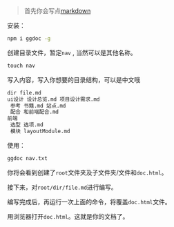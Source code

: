 > 首先你会写点[markdown](https://www.markdownguide.org/cheat-sheet/)

安装：

```cmd
npm i ggdoc -g
```

创建目录文件，暂定`nav` , 当然可以是其他名称。

```cmd
touch nav
```

写入内容，写入你想要的目录结构，可以是中文哦

```txt
dir file.md
ui设计 设计总览.md 项目设计需求.md
 参考 书籍.md 站点.md
 配合 和前端配合.md
前端
 选型 选项.md
 模块 layoutModule.md
```

使用：

```cmd
ggdoc nav.txt
```

你将会看到创建了`root`文件夹及子文件夹/文件和`doc.html`。

接下来，对`root/dir/file.md`进行编写。

编写完成后，再运行一次上面的命令，将覆盖`doc.html`文件。

用浏览器打开`doc.html`。这就是你的文档了。
